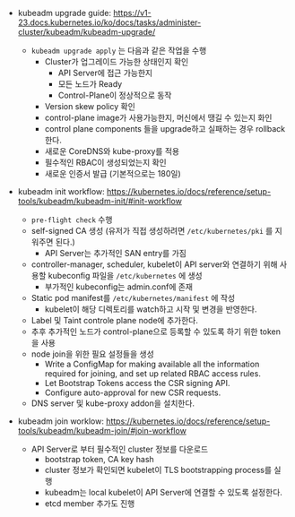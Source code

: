 - kubeadm upgrade guide: https://v1-23.docs.kubernetes.io/ko/docs/tasks/administer-cluster/kubeadm/kubeadm-upgrade/
	- `kubeadm upgrade apply` 는 다음과 같은 작업을 수행
		- Cluster가 업그레이드 가능한 상태인지 확인
			- API Server에 접근 가능한지
			- 모든 노드가 Ready
			- Control-Plane이 정상적으로 동작
		- Version skew policy 확인
		- control-plane image가 사용가능한지, 머신에서 땡길 수 있는지 화인
		- control plane components 들을 upgrade하고 실패하는 경우 rollback 한다.
		- 새로운 CoreDNS와 kube-proxy를 적용
		- 필수적인 RBAC이 생성되었는지 확인
		- 새로운 인증서 발급 (기본적으로는 180일)

- kubeadm init workflow: https://kubernetes.io/docs/reference/setup-tools/kubeadm/kubeadm-init/#init-workflow
	- `pre-flight check` 수행
	- self-signed CA 생성 (유저가 직접 생성하려면 `/etc/kubernetes/pki` 를 지워주면 된다.)
		- API Server는 추가적인 SAN entry를 가짐
	- controller-manager, scheduler, kubelet이 API server와 연결하기 위해 사용할 kubeconfig 파일을 `/etc/kubernetes` 에 생성 
		- 부가적인 kubeconfig는 admin.conf에 존재
	- Static pod manifest를 `/etc/kubernetes/manifest` 에 작성
		- kubelet이 해당 디렉토리를 watch하고 시작 및 변경을 반영한다.
	- Label 및 Taint controle plane node에 추가한다.
	- 추후 추가적인 노드가 control-plane으로 등록할 수 있도록 하기 위한 token을 사용
	- node join을 위한 필요 설정들을 생성
		-   Write a ConfigMap for making available all the information required for joining, and set up related RBAC access rules.
		-   Let Bootstrap Tokens access the CSR signing API.
		-   Configure auto-approval for new CSR requests.
	- DNS server 및 kube-proxy addon을 설치한다.

- kubeadm join worklow: https://kubernetes.io/docs/reference/setup-tools/kubeadm/kubeadm-join/#join-workflow
	- API Server로 부터 필수적인 cluster 정보를 다운로드
		- bootstrap token, CA key hash
		- cluster 정보가 확인되면 kubelet이 TLS bootstrapping process를 실행
		- kubeadm는 local kubelet이 API Server에 연결할 수 있도록 설정한다.
		- etcd member 추가도 진행
